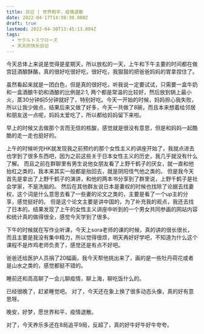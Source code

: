 ```yaml
---
title: 日记 | 世界和平，疫情退散
date: 2022-04-17T14:58:30.000Z
draft: true
lastmod: 2022-04-30T13:45:13.804Z
tags:
  - ヤクルトスワローズ
  - 天天的快乐日记
---
```

今天总体上来说是觉得是星期天，所以放松的一天，上午和下午主要的时间都在做宫廷酒酿酥酪，真的很好吃很好吃，很好吃，我狠狠的把爸爸妈妈的胃拿捏住了。

虽然看起来就是一团白色，但是真的很好吃，听我说一定要试试，只需要一盒牛奶和一盒酒酿牛奶和酒酿的比例是2:1, 两个都是常温的比较好，然后放到锅上最小火，蒸30分钟焖5分钟就好了，特别好吃。今天一开始的时候，妈妈担心我失败，所以让我少做点，结果后来又做了好多，今天一共做了8碗，而且本来想着给邻居和朋友送一点呢，妈妈太爱吃了，所以都给妈妈留下来啦。

早上的时候又去做那个言而无信的核酸，感觉就是很没有意思，但是和妈妈一起酷酷的走一走也挺好的。

上午的时候听完HK就发现我之前预约的那个女性主义的讲座开始了，我就点进去也学到了很多东西吧，因为之前这些关于日本女性主义的历史，我几乎就没有什么了解。
而且之前在群聊里有男生说他女朋友看了上野千鹤子的厌女，就一直和他抬杠之类的，我本来其实一般都是抬回去，就是阴阳怪气他之类的。
但是我今天首先是拿出了上野千鹤子的演讲，和他的两本书分享到了群里说，上野千鹤子是社会学家，不是洗脑的。
然后在其他群友说日本是妻权的时候也找除了论据去找妻权，这个词是什么意思去看了一些妻的论文之类的，主要是看了一个up主的分享，感觉挺好的。
但是这个论文主要是讲中国的，为了补充我的观点，我还去找了日本的。结果发现了上午的女性主义讲座中听到的一个男女共同参画的网站内容和统计真的做得很全，感觉今天学到了很多。

下午的时候就在写作业听课，今天上sora老师的课的时候，真的讲的很长很长，而且主要是我没有集中精力，所以觉得很烦，明天再好好学吧，不知道为什么这个课程不是炸鸡老师负责了，感觉还是有点不好吧。

爸爸还给医护人员捐了20幅画，我今天帮他挑出来了，画的是一些牡丹荷花或者是山水之类的，感觉都挺不错的。

睡前还和高高聊了一会儿聊疫情，聊上海，聊吃饭什么的。

已经很晚了，赶紧睡觉吧。
对了，今天还在象上换了很多动态头像，真的好有意思呀。

晚安，好梦，愿世界和平，疫情退散。

对了，今天养乐多还在8局追平9局，反超了，真的好牛好牛好牛夸夸。
